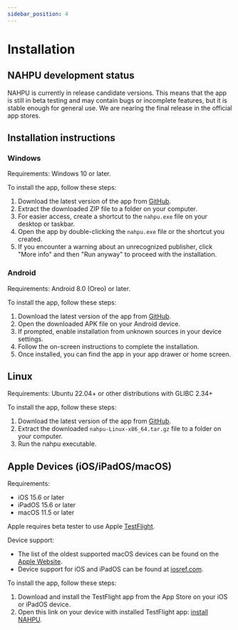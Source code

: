 ```yaml
---
sidebar_position: 4
---
```


# Installation

## NAHPU development status

NAHPU is currently in release candidate versions. This means that the app is still in beta testing and may contain bugs or incomplete features, but it is stable enough for general use. We are nearing the final release in the official app stores.

## Installation instructions

### Windows

Requirements: Windows 10 or later.

To install the app, follow these steps:

1. Download the latest version of the app from [GitHub](https://github.com/hhandika/nahpu/releases/latest/download/nahpu-Windows-x86_64.zip).
2. Extract the downloaded ZIP file to a folder on your computer.
3. For easier access, create a shortcut to the `nahpu.exe` file on your desktop or taskbar.
4. Open the app by double-clicking the `nahpu.exe` file or the shortcut you created.
5. If you encounter a warning about an unrecognized publisher, click "More info" and then "Run anyway" to proceed with the installation.

### Android

Requirements: Android 8.0 (Oreo) or later.

To install the app, follow these steps:

1. Download the latest version of the app from [GitHub](https://github.com/nahpu/nahpu/releases/latest/download/nahpu-Android.apk).
    <!-- - [Most Android APK (64-bit)](https://github.com/nahpu/nahpu/releases/latest/download/nahpu-arm64-v8a-release.apk).
    - [Older Android APK (32-bit)](https://github.com/nahpu/nahpu/releases/latest/download/nahpu-armeabi-v7a-release.apk).
    - [ChromeOS APK (64-bit)](https://github.com/nahpu/nahpu/releases/latest/download/nahpu-x86_64-release.apk). -->
2. Open the downloaded APK file on your Android device.
3. If prompted, enable installation from unknown sources in your device settings.
4. Follow the on-screen instructions to complete the installation.
5. Once installed, you can find the app in your app drawer or home screen.

## Linux

Requirements: Ubuntu 22.04+ or other distributions with GLIBC 2.34+

To install the app, follow these steps:

1. Download the latest version of the app from [GitHub](https://github.com/nahpu/nahpu/releases/latest/download/nahpu-Linux-x86_64.tar.gz).
2. Extract the downloaded `nahpu-Linux-x86_64.tar.gz` file to a folder on your computer.
3. Run the nahpu executable.

## Apple Devices (iOS/iPadOS/macOS)

Requirements:

- iOS 15.6 or later
- iPadOS 15.6 or later
- macOS 11.5 or later

Apple requires beta tester to use Apple [TestFlight](https://developer.apple.com/testflight/).

Device support:

- The list of the oldest supported macOS devices can be found on the [Apple Website](https://support.apple.com/en-us/102861).
- Device support for iOS and iPadOS can be found at [iosref.com](https://iosref.com/ios).

To install the app, follow these steps:

1. Download and install the TestFlight app from the App Store on your iOS or iPadOS device.
2. Open this link on your device with installed TestFlight app: [install NAHPU](https://testflight.apple.com/join/DRG6yUfb).
